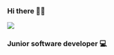 ### Hi there 👋😄

![](https://github.com/IvanArango98/IvanArango98/blob/main/web-design-concept-with-drawings.jpg)

### Junior software developer :computer:

<!--
**IvanArango98/IvanArango98** is a ✨ _special_ ✨ repository because its `README.md` (this file) appears on your GitHub profile.

Here are some ideas to get you started:

- 🔭 I’m currently working on ...
- 🌱 I’m currently learning ...
- 👯 I’m looking to collaborate on ...
- 🤔 I’m looking for help with ...
- 💬 Ask me about ...
- 📫 How to reach me: ...
- 😄 Pronouns: ...
- ⚡ Fun fact: ...
-->
